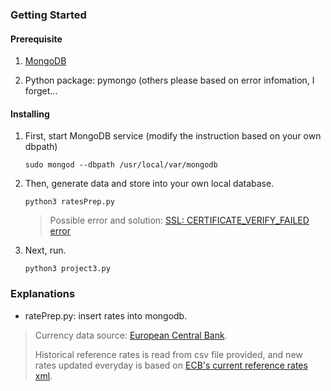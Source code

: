 ### Getting Started

#### Prerequisite

1. [MongoDB](https://docs.mongodb.com/manual/tutorial/install-mongodb-on-os-x/)

2. Python package: pymongo (others please based on error infomation, I forget...

#### Installing

1. First, start MongoDB service (modify the instruction based on your own dbpath)

   `sudo mongod --dbpath /usr/local/var/mongodb`

2. Then, generate data and store into your own local database.

   `python3 ratesPrep.py`

   > Possible error and solution: [ SSL: CERTIFICATE_VERIFY_FAILED error](https://stackoverflow.com/questions/50236117/scraping-ssl-certificate-verify-failed-error-for-http-en-wikipedia-org)

3. Next, run.

   `python3 project3.py`

### Explanations

- ratePrep.py: insert rates into mongodb.

> Currency data source: [European Central Bank](https://www.ecb.europa.eu/stats/policy_and_exchange_rates/euro_reference_exchange_rates/html/index.en.html).
>
> Historical reference rates is read from csv file provided, and new rates updated everyday is based on [ECB's current reference rates xml](https://www.ecb.europa.eu/stats/eurofxref/eurofxref-daily.xml?55b6b6eeb6b3e8ec3a8da152d1d20c15).
